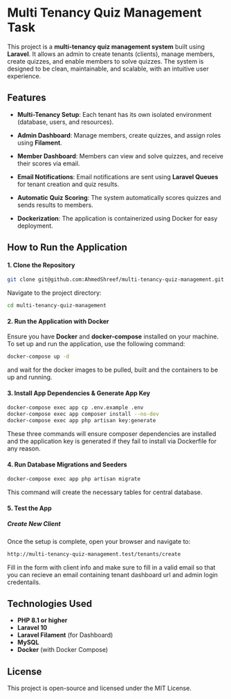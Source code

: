 # Multi Tenancy Quiz Management Task


This project is a **multi-tenancy quiz management system** built using **Laravel**. It allows an admin to create tenants (clients), manage members, create quizzes, and enable members to solve quizzes. The system is designed to be clean, maintainable, and scalable, with an intuitive user experience.
## Features
-   **Multi-Tenancy Setup**: Each tenant has its own isolated environment (database, users, and resources).
    
-   **Admin Dashboard**: Manage members, create quizzes, and assign roles using  **Filament**.
    
-   **Member Dashboard**: Members can view and solve quizzes, and receive their scores via email.
    
-   **Email Notifications**: Email notifications are sent using  **Laravel Queues**  for tenant creation and quiz results.
    
-   **Automatic Quiz Scoring**: The system automatically scores quizzes and sends results to members.
    
-   **Dockerization**: The application is containerized using Docker for easy deployment.


## How to Run the Application
#### 1. Clone the Repository
```bash
git clone git@github.com:AhmedShreef/multi-tenancy-quiz-management.git
```
Navigate to the project directory:
```bash
cd multi-tenancy-quiz-management
```

#### 2. Run the Application with Docker
Ensure you have **Docker** and **docker-compose** installed on your machine. To set up and run the application, use the following command:
```bash
docker-compose up -d
```
and wait for the docker images to be pulled, built and the containers to be up and running.

#### 3. Install App Dependencies & Generate App Key
```bash
docker-compose exec app cp .env.example .env
docker-compose exec app composer install --no-dev
docker-compose exec app php artisan key:generate
```
These three commands will ensure composer dependencies are installed and the application key is generated if they fail to install via Dockerfile for any reason.

#### 4. Run Database Migrations and Seeders
```bash
docker-compose exec app php artisan migrate
```
This command will create the necessary tables for central database.

#### 5. Test the App
##### Create New Client
Once the setup is complete, open your browser and navigate to:
```bash
http://multi-tenancy-quiz-management.test/tenants/create
```
Fill in the form with client info and make sure to fill in a valid email so that you can recieve an email containing tenant dashboard url and admin login credentails.

## Technologies Used

- **PHP 8.1 or higher**
-   **Laravel 10**
-   **Laravel Filament** (for Dashboard)
-   **MySQL**
-   **Docker** (with Docker Compose)


## License

This project is open-source and licensed under the MIT License.